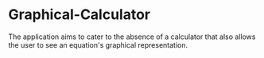 # Graphical-Calculator
The application aims to cater to the absence of a calculator that also allows the user to see an equation's graphical representation.
